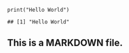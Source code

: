     print("Hello World")

    ## [1] "Hello World"

This is a MARKDOWN file.
------------------------
